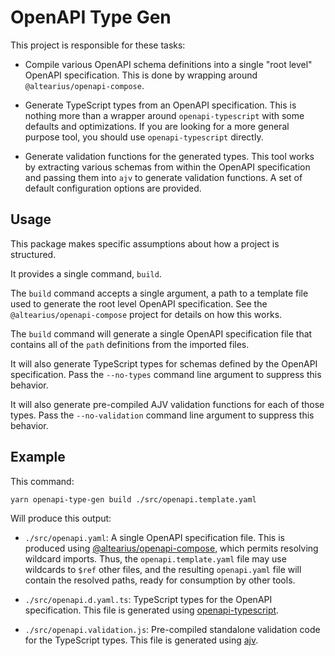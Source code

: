 # OpenAPI Type Gen

This project is responsible for these tasks:

- Compile various OpenAPI schema definitions into a single "root level"
  OpenAPI specification. This is done by wrapping around
  `@altearius/openapi-compose`.

- Generate TypeScript types from an OpenAPI specification. This is nothing
  more than a wrapper around `openapi-typescript` with some defaults and
  optimizations. If you are looking for a more general purpose tool, you
  should use `openapi-typescript` directly.

- Generate validation functions for the generated types. This tool works by
  extracting various schemas from within the OpenAPI specification and passing
  them into `ajv` to generate validation functions. A set of default
  configuration options are provided.

## Usage

This package makes specific assumptions about how a project is structured.

It provides a single command, `build`.

The `build` command accepts a single argument, a path to a template file
used to generate the root level OpenAPI specification. See the
`@altearius/openapi-compose` project for details on how this works.

The `build` command will generate a single OpenAPI specification file
that contains all of the `path` definitions from the imported files.

It will also generate TypeScript types for schemas defined by the OpenAPI
specification. Pass the `--no-types` command line argument to suppress this
behavior.

It will also generate pre-compiled AJV validation functions for each of
those types. Pass the `--no-validation` command line argument to suppress
this behavior.

## Example

This command:

```sh
yarn openapi-type-gen build ./src/openapi.template.yaml
```

Will produce this output:

- `./src/openapi.yaml`: A single OpenAPI specification file. This is produced
  using [@altearius/openapi-compose][1], which permits resolving wildcard
  imports. Thus, the `openapi.template.yaml` file may use wildcards to `$ref`
  other files, and the resulting `openapi.yaml` file will contain the resolved
  paths, ready for consumption by other tools.

- `./src/openapi.d.yaml.ts`: TypeScript types for the OpenAPI specification.
  This file is generated using [openapi-typescript][2].

- `./src/openapi.validation.js`: Pre-compiled standalone validation code for
  the TypeScript types. This file is generated using [ajv][3].

[1]: https://github.com/altearius/openapi-compose '@altearius/openapi-compose'
[2]: https://openapi-ts.pages.dev/introduction 'openapi-typescript'
[3]: https://ajv.js.org 'ajv'
